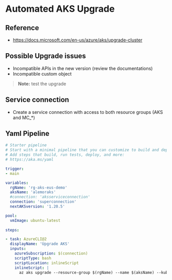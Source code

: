 # Automated AKS Upgrade

## Reference

- https://docs.microsoft.com/en-us/azure/aks/upgrade-cluster

## Possible Upgrade issues

- Incompatible APIs in the new version (review the documentations)
- Incompatible custom object

> **Note:** test the upgrade

## Service connection

- Create a service connection with access to both resource groups (AKS and MC_*)

## Yaml Pipeline

```yaml
# Starter pipeline
# Start with a minimal pipeline that you can customize to build and deploy your code.
# Add steps that build, run tests, deploy, and more:
# https://aka.ms/yaml

trigger:
- main

variables:
  rgName: 'rg-aks-eus-demo'
  aksName: 'alemoraks'
  #connection: 'aksserviceconnection'
  connection: 'superconnection'
  nextAKSversion: '1.20.5'

pool:
  vmImage: ubuntu-latest
  
steps:

- task: AzureCLI@2
  displayName: 'Upgrade AKS'
  inputs:
    azureSubscription: $(connection)
    scriptType: bash
    scriptLocation: inlineScript
    inlineScript: |
      az aks upgrade --resource-group $(rgName) --name $(aksName) --kubernetes-version $(nextAKSversion) -y
```
